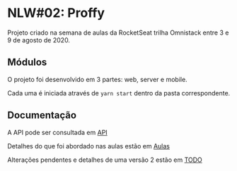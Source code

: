 # NLW#02: Proffy

Projeto criado na semana de aulas da RocketSeat trilha Omnistack entre 3 e 9 de agosto de 2020.

## Módulos

O projeto foi desenvolvido em 3 partes: web, server e mobile.

Cada uma é iniciada através de `yarn start` dentro da pasta correspondente.

## Documentação

A API pode ser consultada em [API](server/API.md)

Detalhes do que foi abordado nas aulas estão em [Aulas](doc/Aulas.md)

Alterações pendentes e detalhes de uma versão 2 estão em [TODO](doc/TODO.md)
